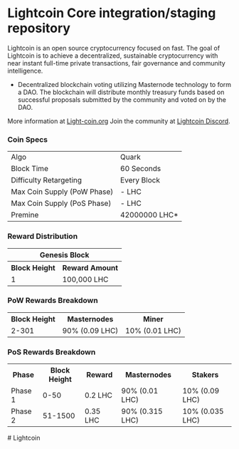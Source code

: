 Lightcoin Core integration/staging repository
=====================================

Lightcoin is an open source cryptocurrency focused on fast.
The goal of Lightcoin is to achieve a decentralized, sustainable cryptocurrency with near instant full-time private transactions, fair governance and community intelligence.
- Decentralized blockchain voting utilizing Masternode technology to form a DAO. The blockchain will distribute monthly treasury funds based on successful proposals submitted by the community and voted on by the DAO.

More information at [Light-coin.org](http://Light-coin.org/) Join the community at [Lightcoin Discord](https://discord.gg/vBK44KQY98).

### Coin Specs
<table>
<tr><td>Algo</td><td>Quark</td></tr>
<tr><td>Block Time</td><td>60 Seconds</td></tr>
<tr><td>Difficulty Retargeting</td><td>Every Block</td></tr>
<tr><td>Max Coin Supply (PoW Phase)</td><td> - LHC</td></tr>
<tr><td>Max Coin Supply (PoS Phase)</td><td> - LHC</td></tr>
<tr><td>Premine</td><td>42000000 LHC*</td></tr>
</table>

### Reward Distribution

<table>
<th colspan=4>Genesis Block</th>
<tr><th>Block Height</th><th>Reward Amount</th></tr>
<tr><td>1</td><td>100,000 LHC</td></tr>
</table>

### PoW Rewards Breakdown

<table>
<th>Block Height</th><th>Masternodes</th><th>Miner</th>
<tr><td>2-301</td><td>90% (0.09 LHC)</td><td>10% (0.01 LHC)</td></tr>
</table>

### PoS Rewards Breakdown

<table>
<th>Phase</th><th>Block Height</th><th>Reward</th><th>Masternodes</th><th>Stakers</th>
<tr><td>Phase 1</td><td>0-50</td><td>0.2 LHC</td><td>90% (0.01 LHC)</td><td>10% (0.09 LHC)</td></tr>
<tr><td>Phase 2</td><td>51-1500</td><td>0.35 LHC</td><td>90% (0.315 LHC)</td><td>10% (0.035 LHC)</td></tr>
</table>
# Lightcoin
